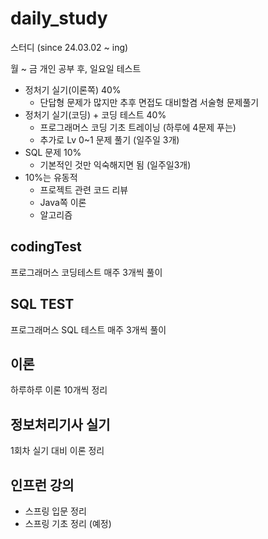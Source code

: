 # daily_study

스터디 (since 24.03.02 ~ ing)

월 ~ 금 개인 공부 후, 일요일 테스트

- 정처기 실기(이론쪽) 40%
    - 단답형 문제가 많지만 추후 면접도 대비할겸 서술형 문제풀기
- 정처기 실기(코딩) + 코딩 테스트 40%
    - 프로그래머스 코딩 기초 트레이닝 (하루에 4문제 푸는)
    - 추가로 Lv 0~1 문제 풀기 (일주일 3개)
- SQL 문제 10%
    - 기본적인 것만 익숙해지면 됨 (일주일3개)
- 10%는 유동적
    - 프로젝트 관련 코드 리뷰
    - Java쪽 이론
    - 알고리즘

## codingTest

프로그래머스 코딩테스트 매주 3개씩 풀이
  
## SQL TEST

프로그래머스 SQL 테스트 매주 3개씩 풀이

## 이론

하루하루 이론 10개씩 정리

## 정보처리기사 실기

1회차 실기 대비 이론 정리

## 인프런 강의

- 스프링 입문 정리
- 스프링 기초 정리 (예정)
